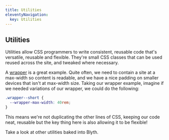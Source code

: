 ```yaml
---
title: Utilities
eleventyNavigation:
  key: Utilities
---
```


## Utilities

Utilities allow CSS programmers to write consistent, reusable code that's versatile, reusable and flexible. They're small CSS classes that can be used reused across the site, and tweaked where necessary.

A [wrapper](/docs/utilities/wrapper) is a great example. Quite often, we need to contain a site at a max-width so content is readable, and we have a nice padding on smaller devices that isn't at max-width size. Taking our wrapper example, imagine if we needed variations of our wrapper, we could do the following:

```css
.wrapper--short {
  --wrapper-max-width: 40rem;
}
```

This means we're not duplicating the other lines of CSS, keeping our code neat, reusable but the key thing here is also allowing it to be flexible!

Take a look at other utilities baked into Blyth.
